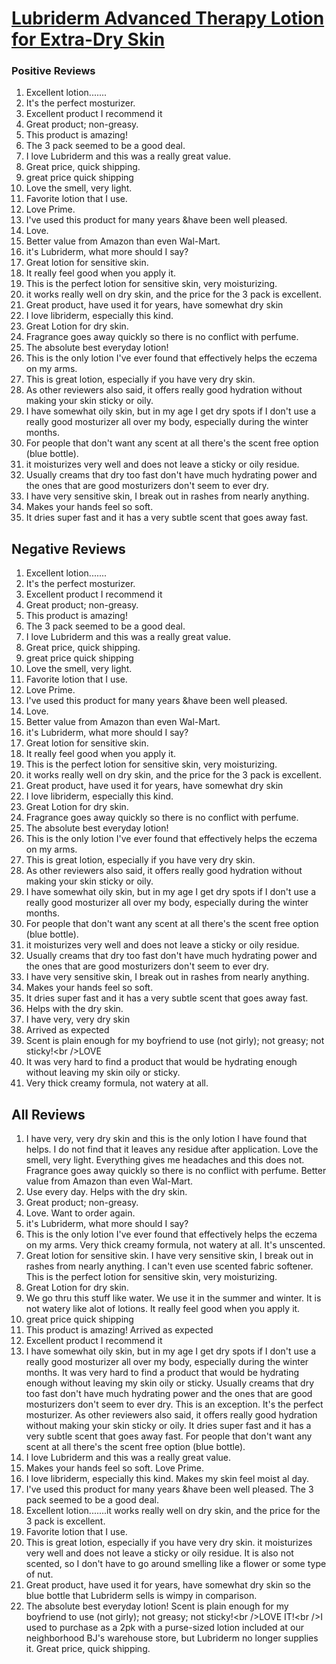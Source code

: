 # [Lubriderm Advanced Therapy Lotion for Extra-Dry Skin](https://products.checkmycream.com/products/Lubriderm-Advanced-Therapy-Lotion-for-Extra-Dry-Skin.html)

### Positive Reviews

<ol>
      <li>Excellent lotion.......</li>
      <li>It&#x27;s the perfect mosturizer.</li>
      <li>Excellent product I recommend it</li>
      <li>Great product; non-greasy.</li>
      <li>This product is amazing!</li>
      <li>The 3 pack seemed to be a good deal.</li>
      <li>I love Lubriderm and this was a really great value.</li>
      <li>Great price, quick shipping.</li>
      <li>great price quick shipping</li>
      <li>Love the smell, very light.</li>
      <li>Favorite lotion that I use.</li>
      <li>Love Prime.</li>
      <li>I&#x27;ve used this product for many years &amp;have been well pleased.</li>
      <li>Love.</li>
      <li>Better value from Amazon than even Wal-Mart.</li>
      <li>it&#x27;s Lubriderm, what more should I say?</li>
      <li>Great lotion for sensitive skin.</li>
      <li>It really feel good when you apply it.</li>
      <li>This is the perfect lotion for sensitive skin, very moisturizing.</li>
      <li>it works really well on dry skin, and the price for the 3 pack is excellent.</li>
      <li>Great product, have used it for years, have somewhat dry skin</li>
      <li>I love libriderm, especially this kind.</li>
      <li>Great Lotion for dry skin.</li>
      <li>Fragrance goes away quickly so there is no conflict with perfume.</li>
      <li>The absolute best everyday lotion!</li>
      <li>This is the only lotion I&#x27;ve ever found that effectively helps the eczema on my arms.</li>
      <li>This is great lotion, especially if you have very dry skin.</li>
      <li>As other reviewers also said, it offers really good hydration without making your skin sticky or oily.</li>
      <li>I have somewhat oily skin, but in my age I get dry spots if I don&#x27;t use a really good mosturizer all over my body, especially during the winter months.</li>
      <li>For people that don&#x27;t want any scent at all there&#x27;s the scent free option (blue bottle).</li>
      <li>it moisturizes very well and does not leave a sticky or oily residue.</li>
      <li>Usually creams that dry too fast don&#x27;t have much hydrating power and the ones that are good mosturizers don&#x27;t seem to ever dry.</li>
      <li>I have very sensitive skin, I break out in rashes from nearly anything.</li>
      <li>Makes your hands feel so soft.</li>
      <li>It dries super fast and it has a very subtle scent that goes away fast.</li>
</ol>


<h2>Negative Reviews</h2>
<ol>
<li> Excellent lotion.......</li>
<li> It&#x27;s the perfect mosturizer.</li>
<li> Excellent product I recommend it</li>
<li> Great product; non-greasy.</li>
<li> This product is amazing!</li>
<li> The 3 pack seemed to be a good deal.</li>
<li> I love Lubriderm and this was a really great value.</li>
<li> Great price, quick shipping.</li>
<li> great price quick shipping</li>
<li> Love the smell, very light.</li>
<li> Favorite lotion that I use.</li>
<li> Love Prime.</li>
<li> I&#x27;ve used this product for many years &amp;have been well pleased.</li>
<li> Love.</li>
<li> Better value from Amazon than even Wal-Mart.</li>
<li> it&#x27;s Lubriderm, what more should I say?</li>
<li> Great lotion for sensitive skin.</li>
<li> It really feel good when you apply it.</li>
<li> This is the perfect lotion for sensitive skin, very moisturizing.</li>
<li> it works really well on dry skin, and the price for the 3 pack is excellent.</li>
<li> Great product, have used it for years, have somewhat dry skin</li>
<li> I love libriderm, especially this kind.</li>
<li> Great Lotion for dry skin.</li>
<li> Fragrance goes away quickly so there is no conflict with perfume.</li>
<li> The absolute best everyday lotion!</li>
<li> This is the only lotion I&#x27;ve ever found that effectively helps the eczema on my arms.</li>
<li> This is great lotion, especially if you have very dry skin.</li>
<li> As other reviewers also said, it offers really good hydration without making your skin sticky or oily.</li>
<li> I have somewhat oily skin, but in my age I get dry spots if I don&#x27;t use a really good mosturizer all over my body, especially during the winter months.</li>
<li> For people that don&#x27;t want any scent at all there&#x27;s the scent free option (blue bottle).</li>
<li> it moisturizes very well and does not leave a sticky or oily residue.</li>
<li> Usually creams that dry too fast don&#x27;t have much hydrating power and the ones that are good mosturizers don&#x27;t seem to ever dry.</li>
<li> I have very sensitive skin, I break out in rashes from nearly anything.</li>
<li> Makes your hands feel so soft.</li>
<li> It dries super fast and it has a very subtle scent that goes away fast.</li>
<li> Helps with the dry skin.</li>
<li> I have very, very dry skin</li>
<li> Arrived as expected</li>
<li> Scent is plain enough for my boyfriend to use (not girly); not greasy; not sticky!&lt;br /&gt;LOVE</li>
<li> It was very hard to find a product that would be hydrating enough without leaving my skin oily or sticky.</li>
<li> Very thick creamy formula, not watery at all.</li>
</ol>

<h2>All Reviews</h2>

<ol>
    <li> I have very, very dry skin and this is the only lotion I have found that helps. I do not find that it leaves any residue after application. Love the smell, very light. Everything gives me headaches and this does not. Fragrance goes away quickly so there is no conflict with perfume. Better value from Amazon than even Wal-Mart.</li>
    <li> Use every day.  Helps with the dry skin.</li>
    <li> Great product; non-greasy.</li>
    <li> Love. Want to order again.</li>
    <li> it&#x27;s Lubriderm, what more should I say?</li>
    <li> This is the only lotion I&#x27;ve ever found that effectively helps the eczema on my arms. Very thick creamy formula, not watery at all. It&#x27;s unscented.</li>
    <li> Great lotion for sensitive skin. I have very sensitive skin, I break out in rashes from nearly anything. I can&#x27;t even use scented fabric softener. This is the perfect lotion for sensitive skin, very moisturizing.</li>
    <li> Great Lotion for dry skin.</li>
    <li> We go thru this stuff like water.  We use it in the summer and winter. It is not watery like alot of lotions. It really feel good when you apply it.</li>
    <li> great price quick shipping</li>
    <li> This product is amazing! Arrived as expected</li>
    <li> Excellent product I recommend it</li>
    <li> I have somewhat oily skin, but in my age I get dry spots if I don&#x27;t use a really good mosturizer all over my body, especially during the winter months. It was very hard to find a product that would be hydrating enough without leaving my skin oily or sticky. Usually creams that dry too fast don&#x27;t have much hydrating power and the ones that are good mosturizers don&#x27;t seem to ever dry. This is an exception. It&#x27;s the perfect mosturizer. As other reviewers also said, it offers really good hydration without making your skin sticky or oily. It dries super fast and it has a very subtle scent that goes away fast. For people that don&#x27;t want any scent at all there&#x27;s the scent free option (blue bottle).</li>
    <li> I love Lubriderm and this was a really great value.</li>
    <li> Makes your hands feel so soft. Love Prime.</li>
    <li> I love libriderm, especially this kind. Makes my skin feel moist al day.</li>
    <li> I&#x27;ve used this product for many years &amp;have been well pleased. The 3 pack seemed to be a good deal.</li>
    <li> Excellent lotion.......it works really well on dry skin, and the price for the 3 pack is excellent.</li>
    <li> Favorite lotion that I use.</li>
    <li> This is great lotion, especially if you have very dry skin. it moisturizes very well and does not leave a sticky or oily residue. It is also not scented, so I don&#x27;t have to go around smelling like a flower or some type of nut.</li>
    <li> Great product, have used it for years, have somewhat dry skin so the blue bottle that Lubriderm sells is wimpy in comparison.</li>
    <li> The absolute best everyday lotion! Scent is plain enough for my boyfriend to use (not girly); not greasy; not sticky!&lt;br /&gt;LOVE IT!&lt;br /&gt;I used to purchase as a 2pk with a purse-sized lotion included at our neighborhood BJ&#x27;s warehouse store, but Lubriderm no longer supplies it.  Great price, quick shipping.</li>
</ol>




